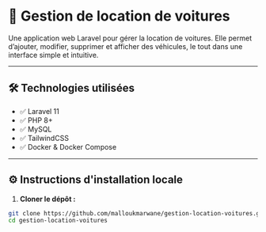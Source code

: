 # 🚗 Gestion de location de voitures

Une application web Laravel pour gérer la location de voitures. Elle permet d’ajouter, modifier, supprimer et afficher des véhicules, le tout dans une interface simple et intuitive.

---

## 🛠️ Technologies utilisées

- ✅ Laravel 11
- ✅ PHP 8+
- ✅ MySQL
- ✅ TailwindCSS
- ✅ Docker & Docker Compose

---

## ⚙️ Instructions d'installation locale

1. **Cloner le dépôt :**

```bash
git clone https://github.com/malloukmarwane/gestion-location-voitures.git
cd gestion-location-voitures
